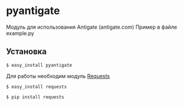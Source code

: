 pyantigate
========

Модуль для использования Antigate (antigate.com)
Пример в файле example.py

Установка
------------
    $ easy_install pyantigate

Для работы необходим модуль [Requests](https://github.com/kennethreitz/requests)

    $ easy_install requests
 
    $ pip install requests
